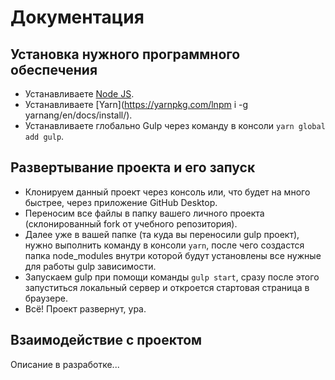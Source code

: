 # Документация

## Установка нужного программного обеспечения

- Устанавливаете [Node JS](https://nodejs.org/en/).
- Устанавливаете [Yarn](https://yarnpkg.com/lnpm i -g yarnang/en/docs/install/).
- Устанавливаете глобально Gulp через команду в консоли `yarn global add gulp`.

## Развертывание проекта и его запуск

- Клонируем данный проект через консоль или, что будет на много быстрее, через приложение GitHub Desktop.
- Переносим все файлы в папку вашего личного проекта (склонированный fork от учебного репозитория).
- Далее уже в вашей папке (та куда вы переносили gulp проект), нужно выполнить команду в консоли `yarn`, после чего создастся папка node_modules внутри которой будут установлены все нужные для работы gulp зависимости.
- Запускаем gulp при помощи команды `gulp start`, сразу после этого запуститься локальный сервер и откроется стартовая страница в браузере.
- Всё! Проект развернут, ура.

## Взаимодействие с проектом

Описание в разработке...
